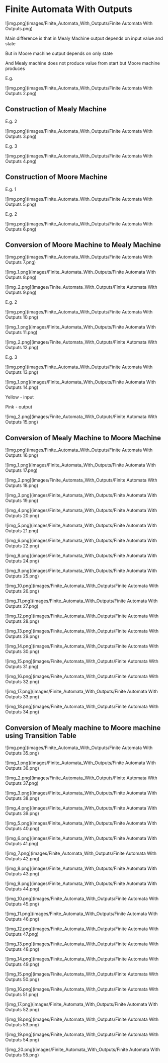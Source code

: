 # Finite Automata With Outputs

![img.png](images/Finite_Automata_With_Outputs/Finite Automata With Outputs.png)

Main difference is that in Mealy Machine output depends on input value and state

But in Moore machine output depends on only state

And Mealy machine does not produce value from start but Moore machine produces

E.g.

![img.png](images/Finite_Automata_With_Outputs/Finite Automata With Outputs 2.png)

## Construction of Mealy Machine

E.g. 2

![img.png](images/Finite_Automata_With_Outputs/Finite Automata With Outputs 3.png)

E.g. 3

![img.png](images/Finite_Automata_With_Outputs/Finite Automata With Outputs 4.png)

## Construction of Moore Machine

E.g. 1

![img.png](images/Finite_Automata_With_Outputs/Finite Automata With Outputs 5.png)

E.g. 2

![img.png](images/Finite_Automata_With_Outputs/Finite Automata With Outputs 6.png)

## Conversion of Moore Machine to Mealy Machine

![img.png](images/Finite_Automata_With_Outputs/Finite Automata With Outputs 7.png)

![img_1.png](images/Finite_Automata_With_Outputs/Finite Automata With Outputs 8.png)

![img_2.png](images/Finite_Automata_With_Outputs/Finite Automata With Outputs 9.png)

E.g. 2

![img.png](images/Finite_Automata_With_Outputs/Finite Automata With Outputs 10.png)

![img_1.png](images/Finite_Automata_With_Outputs/Finite Automata With Outputs 11.png)

![img_2.png](images/Finite_Automata_With_Outputs/Finite Automata With Outputs 12.png)

E.g. 3

![img.png](images/Finite_Automata_With_Outputs/Finite Automata With Outputs 13.png)

![img_1.png](images/Finite_Automata_With_Outputs/Finite Automata With Outputs 14.png)

Yellow - input

Pink - output

![img_2.png](images/Finite_Automata_With_Outputs/Finite Automata With Outputs 15.png)

## Conversion of Mealy Machine to Moore Machine

![img.png](images/Finite_Automata_With_Outputs/Finite Automata With Outputs 16.png)

![img_1.png](images/Finite_Automata_With_Outputs/Finite Automata With Outputs 17.png)

![img_2.png](images/Finite_Automata_With_Outputs/Finite Automata With Outputs 18.png)

![img_3.png](images/Finite_Automata_With_Outputs/Finite Automata With Outputs 19.png)

![img_4.png](images/Finite_Automata_With_Outputs/Finite Automata With Outputs 20.png)

![img_5.png](images/Finite_Automata_With_Outputs/Finite Automata With Outputs 21.png)

![img_6.png](images/Finite_Automata_With_Outputs/Finite Automata With Outputs 22.png)

![img_8.png](images/Finite_Automata_With_Outputs/Finite Automata With Outputs 24.png)

![img_9.png](images/Finite_Automata_With_Outputs/Finite Automata With Outputs 25.png)

![img_10.png](images/Finite_Automata_With_Outputs/Finite Automata With Outputs 26.png)

![img_11.png](images/Finite_Automata_With_Outputs/Finite Automata With Outputs 27.png)

![img_12.png](images/Finite_Automata_With_Outputs/Finite Automata With Outputs 28.png)

![img_13.png](images/Finite_Automata_With_Outputs/Finite Automata With Outputs 29.png)

![img_14.png](images/Finite_Automata_With_Outputs/Finite Automata With Outputs 30.png)

![img_15.png](images/Finite_Automata_With_Outputs/Finite Automata With Outputs 31.png)

![img_16.png](images/Finite_Automata_With_Outputs/Finite Automata With Outputs 32.png)

![img_17.png](images/Finite_Automata_With_Outputs/Finite Automata With Outputs 33.png)

![img_18.png](images/Finite_Automata_With_Outputs/Finite Automata With Outputs 34.png)

## Conversion of Mealy machine to Moore machine using Transition Table

![img.png](images/Finite_Automata_With_Outputs/Finite Automata With Outputs 35.png)

![img_1.png](images/Finite_Automata_With_Outputs/Finite Automata With Outputs 36.png)

![img_2.png](images/Finite_Automata_With_Outputs/Finite Automata With Outputs 37.png)

![img_3.png](images/Finite_Automata_With_Outputs/Finite Automata With Outputs 38.png)

![img_4.png](images/Finite_Automata_With_Outputs/Finite Automata With Outputs 39.png)

![img_5.png](images/Finite_Automata_With_Outputs/Finite Automata With Outputs 40.png)

![img_6.png](images/Finite_Automata_With_Outputs/Finite Automata With Outputs 41.png)

![img_7.png](images/Finite_Automata_With_Outputs/Finite Automata With Outputs 42.png)

![img_8.png](images/Finite_Automata_With_Outputs/Finite Automata With Outputs 43.png)

![img_9.png](images/Finite_Automata_With_Outputs/Finite Automata With Outputs 44.png)

![img_10.png](images/Finite_Automata_With_Outputs/Finite Automata With Outputs 45.png)

![img_11.png](images/Finite_Automata_With_Outputs/Finite Automata With Outputs 46.png)

![img_12.png](images/Finite_Automata_With_Outputs/Finite Automata With Outputs 47.png)

![img_13.png](images/Finite_Automata_With_Outputs/Finite Automata With Outputs 48.png)

![img_14.png](images/Finite_Automata_With_Outputs/Finite Automata With Outputs 49.png)

![img_15.png](images/Finite_Automata_With_Outputs/Finite Automata With Outputs 50.png)

![img_16.png](images/Finite_Automata_With_Outputs/Finite Automata With Outputs 51.png)

![img_17.png](images/Finite_Automata_With_Outputs/Finite Automata With Outputs 52.png)

![img_18.png](images/Finite_Automata_With_Outputs/Finite Automata With Outputs 53.png)

![img_19.png](images/Finite_Automata_With_Outputs/Finite Automata With Outputs 54.png)

![img_20.png](images/Finite_Automata_With_Outputs/Finite Automata With Outputs 55.png)